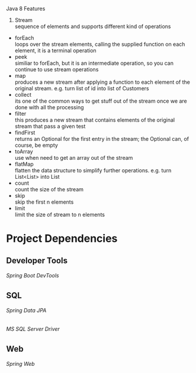 Java 8 Features

1. Stream  
sequence of elements and supports different kind of operations  
* forEach  
loops over the stream elements, calling the supplied function on each element, it is a terminal operation  
* peek  
similiar to forEach, but it is an intermediate operation, so you can continue to use stream operations
* map  
produces a new stream after applying a function to each element of the original stream. e.g. turn list of id into list of Customers  
* collect  
its one of the common ways to get stuff out of the stream once we are done with all the processing  
* filter  
this produces a new stream that contains elements of the original stream that pass a given test  
* findFirst  
returns an Optional for the first entry in the stream; the Optional can, of course, be empty  
* toArray  
use when need to get an array out of the stream  
* flatMap  
flatten the data structure to simplify further operations. e.g. turn List<List<String>> into List<String>  
* count  
count the size of the stream  
* skip  
skip the first n elements  
* limit  
limit the size of stream to n elements  
  

# Project Dependencies

## Developer Tools  
###### Spring Boot DevTools

## SQL  
###### Spring Data JPA  
###### MS SQL Server Driver  

## Web  
###### Spring Web  
